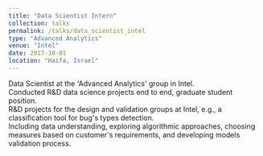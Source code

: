```yaml
---
title: "Data Scientist Intern"
collection: talks
permalink: /talks/data_scientist_intel
type: "Advanced Analytics"
venue: "Intel"
date: 2017-10-01
location: "Haifa, Israel"
---
```


Data Scientist at the 'Advanced Analytics' group in Intel.<br />
Conducted R&D data science projects end to end, graduate student position.<br />
R&D projects for the design and validation groups at Intel, e.g., a classification tool for bug's types detection.<br />
Including data understanding, exploring algorithmic approaches, choosing measures based on customer's requirements, and developing models validation process.
